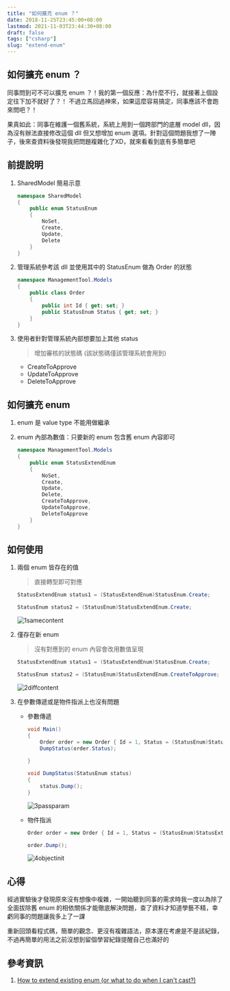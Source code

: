```yaml
---
title: "如何擴充 enum ？"
date: 2018-11-25T23:45:00+08:00
lastmod: 2021-11-03T23:44:30+08:00
draft: false
tags: ["csharp"]
slug: "extend-enum"
---
```

## 如何擴充 enum ？

同事問到可不可以擴充 enum ？！我的第一個反應：為什麼不行，就接著上個設定往下加不就好了？！ 不過立馬回過神來，如果這麼容易搞定，同事應該不會跑來問吧？！

果真如此：同事在維護一個舊系統，系統上用到一個跨部門的底層 model dll，因為沒有辦法直接修改這個 dll 但又想增加 enum 選項。針對這個問題我想了一陣子，後來查資料後發現我把問題複雜化了XD，就來看看到底有多簡單吧

## 前提說明

1. SharedModel 簡易示意

    ```cs
    namespace SharedModel
    {
        public enum StatusEnum
        {
            NoSet,
            Create,
            Update,
            Delete
        }
    }
    ```

2. 管理系統參考該 dll 並使用其中的 StatusEnum 做為 Order 的狀態

    ```cs
    namespace ManagementTool.Models
    {
        public class Order
        {
            public int Id { get; set; }
            public StatusEnum Status { get; set; }
        }
    }
    ```

3. 使用者針對管理系統內部想要加上其他 status

    > 增加審核的狀態碼 (該狀態碼僅該管理系統會用到)

    - CreateToApprove
    - UpdateToApprove
    - DeleteToApprove

## 如何擴充 enum

1. enum 是 value type 不能用做繼承
2. enum 內部為數值：只要新的 enum 包含舊 enum 內容即可

    ```cs
    namespace ManagementTool.Models
    {
        public enum StatusExtendEnum
        {
            NoSet,
            Create,
            Update,
            Delete,
            CreateToApprove,
            UpdateToApprove,
            DeleteToApprove
        }
    }
    ```

## 如何使用

1. 兩個 enum 皆存在的值

    > 直接轉型即可對應

    ```cs
    StatusExtendEnum status1 = (StatusExtendEnum)StatusEnum.Create;

    StatusEnum status2 = (StatusEnum)StatusExtendEnum.Create;
    ```

    ![1samecontent](https://user-images.githubusercontent.com/3851540/49029105-d138e280-f1de-11e8-8388-e9f96ca793a7.png)

2. 僅存在新 enum

    >  沒有對應到的 enum 內容會改用數值呈現

    ```cs
    StatusExtendEnum status1 = (StatusExtendEnum)StatusEnum.Create;

    StatusEnum status2 = (StatusEnum)StatusExtendEnum.CreateToApprove;
    ```

    ![2diffcontent](https://user-images.githubusercontent.com/3851540/49029106-d138e280-f1de-11e8-996a-c6e3e8893152.png)

3. 在參數傳遞或是物件指派上也沒有問題
    - 參數傳遞

        ```cs
        void Main()
        {
            Order order = new Order { Id = 1, Status = (StatusEnum)StatusExtendEnum.DeleteToApprove };
            DumpStatus(order.Status);
            
        }

        void DumpStatus(StatusEnum status)
        {
            status.Dump();
        }
        ```

        ![3passparam](https://user-images.githubusercontent.com/3851540/49029107-d1d17900-f1de-11e8-87e5-d0bc9e55f22f.png)
    - 物件指派

        ```cs
        Order order = new Order { Id = 1, Status = (StatusEnum)StatusExtendEnum.UpdateToApprove };
    
        order.Dump();
        ```

        ![4objectinit](https://user-images.githubusercontent.com/3851540/49029108-d1d17900-f1de-11e8-9796-c68e481f77b2.png)

## 心得

經過實驗後才發現原來沒有想像中複雜，一開始聽到同事的需求時我一度以為除了全面拔除舊 enum 的相依關係才能徹底解決問題，查了資料才知道學藝不精，幸虧同事的問題讓我多上了一課

重新回頭看程式碼，簡單的觀念、更沒有複雜語法，原本還在考慮是不是該紀錄，不過再簡單的用法之前沒想到留個學習紀錄提醒自己也滿好的

## 參考資訊

1. [How to extend existing enum (or what to do when I can't cast?)](https://social.msdn.microsoft.com/Forums/en-US/b8a3b217-21a8-4f1c-9fc6-0cf4243d6958/how-to-extend-existing-enum-or-what-to-do-when-i-cant-cast?forum=csharplanguage)
